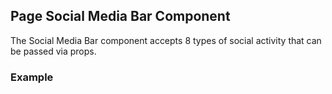 ## Page Social Media Bar Component

The Social Media Bar component accepts 8 types of social activity that can be passed via props.

### Example
